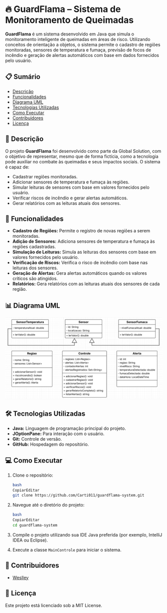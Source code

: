 # 🔥 GuardFlama – Sistema de Monitoramento de Queimadas

**GuardFlama** é um sistema desenvolvido em Java que simula o monitoramento inteligente de queimadas em áreas de risco. Utilizando conceitos de orientação a objetos, o sistema permite o cadastro de regiões monitoradas, sensores de temperatura e fumaça, previsão de focos de incêndio e geração de alertas automáticos com base em dados fornecidos pelo usuário.

## 📋 Sumário

- [Descrição](https://www.notion.so/2039ebf56e988039980df023c620e224?pvs=21)
- [Funcionalidades](https://www.notion.so/2039ebf56e988039980df023c620e224?pvs=21)
- [Diagrama UML](https://www.notion.so/2039ebf56e988039980df023c620e224?pvs=21)
- [Tecnologias Utilizadas](https://www.notion.so/2039ebf56e988039980df023c620e224?pvs=21)
- [Como Executar](https://www.notion.so/2039ebf56e988039980df023c620e224?pvs=21)
- [Contribuidores](https://www.notion.so/2039ebf56e988039980df023c620e224?pvs=21)
- [Licença](https://www.notion.so/2039ebf56e988039980df023c620e224?pvs=21)

## 📝 Descrição

O projeto **GuardFlama** foi desenvolvido como parte da Global Solution, com o objetivo de representar, mesmo que de forma fictícia, como a tecnologia pode auxiliar no combate às queimadas e seus impactos sociais. O sistema é capaz de:

- Cadastrar regiões monitoradas.
- Adicionar sensores de temperatura e fumaça às regiões.
- Simular leituras de sensores com base em valores fornecidos pelo usuário.
- Verificar riscos de incêndio e gerar alertas automáticos.
- Gerar relatórios com as leituras atuais dos sensores.

## 🚀 Funcionalidades

- **Cadastro de Regiões:** Permite o registro de novas regiões a serem monitoradas.
- **Adição de Sensores:** Adiciona sensores de temperatura e fumaça às regiões cadastradas.
- **Simulação de Leituras:** Simula as leituras dos sensores com base em valores fornecidos pelo usuário.
- **Verificação de Riscos:** Verifica o risco de incêndio com base nas leituras dos sensores.
- **Geração de Alertas:** Gera alertas automáticos quando os valores críticos são atingidos.
- **Relatórios:** Gera relatórios com as leituras atuais dos sensores de cada região.

## 📊 Diagrama UML

![Diagrama UML](src/img/uml-diagrama.png)


## 🛠️ Tecnologias Utilizadas

- **Java:** Linguagem de programação principal do projeto.
- **JOptionPane:** Para interação com o usuário.
- **Git:** Controle de versão.
- **GitHub:** Hospedagem do repositório.

## 💻 Como Executar

1. Clone o repositório:

    ```bash
    bash
    CopiarEditar
    git clone https://github.com/Carti011/guardflama-system.git
    
    ```

2. Navegue até o diretório do projeto:

    ```bash
    bash
    CopiarEditar
    cd guardflama-system
    
    ```

3. Compile o projeto utilizando sua IDE Java preferida (por exemplo, IntelliJ IDEA ou Eclipse).
4. Execute a classe `MainControle` para iniciar o sistema.

## 👥 Contribuidores

- [Weslley](https://github.com/Carti011)

## 📄 Licença

Este projeto está licenciado sob a MIT License.

